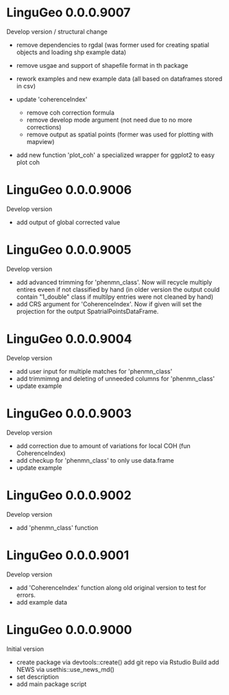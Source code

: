# LinguGeo 0.0.0.9007
Develop version / structural change

* remove dependencies to rgdal (was former used for creating spatial objects and loading shp example data) 
* remove usgae and support of shapefile format in th package
* rework examples and new example data (all based on dataframes stored in csv)

* update 'coherenceIndex'
  - remove coh correction formula
  - remove develop mode argument (not need due to no more corrections)
  - remove output as spatial points (former was used for plotting with mapview)
  
* add new function 'plot_coh' a specialized wrapper for ggplot2 to easy plot coh

# LinguGeo 0.0.0.9006
Develop version

* add output of global corrected value

# LinguGeo 0.0.0.9005
Develop version

* add advanced trimming for 'phenmn_class'. Now will recycle multiply entires eveen if not classified by hand (in older version the output could contain "1_double" class if multilpy entries were not cleaned by hand)
* add CRS argument for 'CoherenceIndex'. Now if given will set the projection for the output              SpatrialPointsDataFrame.

# LinguGeo 0.0.0.9004
Develop version

* add user input for multiple matches for 'phenmn_class'
* add trimmimng and deleting of unneeded columns for 'phenmn_class'
* update example

# LinguGeo 0.0.0.9003
Develop version

* add correction due to amount of variations for local COH (fun CoherenceIndex)
* add checkup for 'phenmn_class' to only use data.frame
* update example

# LinguGeo 0.0.0.9002
Develop version

* add 'phenmn_class' function

# LinguGeo 0.0.0.9001
Develop version

* add 'CoherenceIndex' function along old original version to test for errors.
* add example data

# LinguGeo 0.0.0.9000
Initial version

* create package via devtools::create()
add git repo via Rstudio Build
add NEWS via usethis::use_news_md()
* set description
* add main package script
